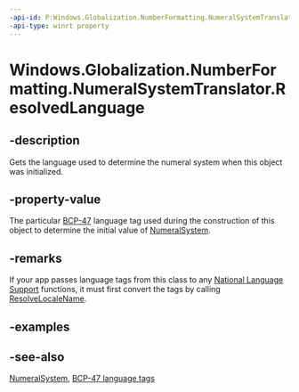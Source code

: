 ```yaml
---
-api-id: P:Windows.Globalization.NumberFormatting.NumeralSystemTranslator.ResolvedLanguage
-api-type: winrt property
---
```


<!-- Property syntax
public string ResolvedLanguage { get; }
-->

# Windows.Globalization.NumberFormatting.NumeralSystemTranslator.ResolvedLanguage

## -description
Gets the language used to determine the numeral system when this object was initialized.

## -property-value
The particular [BCP-47](http://tools.ietf.org/html/bcp47) language tag used during the construction of this object to determine the initial value of [NumeralSystem](numeralsystemtranslator_numeralsystem.md).

## -remarks
If your app passes language tags from this class to any [National Language Support](https://docs.microsoft.com/windows/desktop/Intl/national-language-support) functions, it must first convert the tags by calling [ResolveLocaleName](https://docs.microsoft.com/windows/desktop/api/winnls/nf-winnls-resolvelocalename).

## -examples

## -see-also
[NumeralSystem](numeralsystemtranslator_numeralsystem.md), [BCP-47 language tags](http://tools.ietf.org/html/bcp47)
